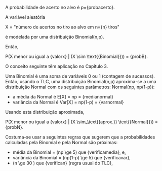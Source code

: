 A probabilidade de acerto no alvo é p={probacerto}.

A variável aleatória

X = "número de acertos no tiro ao alvo em n={n} tiros"

é modelada por uma distribuição Binomial(n,p). 

Então,

P(X menor ou igual a {valorx} | \(X \sim \text{{Binomial}}\)) = {probB}.

O conceito seguinte têm aplicação no Capítulo 3.

Uma Binomial é uma soma de variáveis 0 ou 1 (contagem de sucessos). Então, usando o TLC, uma distribuição Binomial(n,p) aproxima-se a uma distribuição Normal com os seguintes parâmetros: Normal(np, np(1-p)):

* a média da Normal é E[X] = np = {medianormal}
* variância da Normal é Var[X] = np(1-p) = {varnormal}

Usando esta distribuição aproximada,

P(X menor ou igual a {valorx} | \(X \sim_\text{{aprox.}} \text{{Normal}}\)) = {probN}.

Costuma-se usar a seguintes regras que sugerem que a probabilidades calculadas pela Binomial e pela Normal são próximas:

* média da Binomial = \(np \ge 5\) que {verificamedia}, e,
* variância da Binomial = \(np(1-p) \ge 5\) que {verificavar},
* \(n \ge 30 \) que {verifican} (regra usual do TLC),



